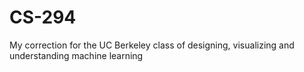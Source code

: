 # CS-294
My correction for the UC Berkeley class of designing, visualizing and understanding machine learning
